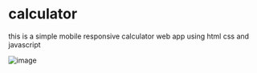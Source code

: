 # calculator
this is a simple mobile responsive calculator web app using html css and javascript 

![image](https://user-images.githubusercontent.com/100835323/209567630-c5934de0-cd88-4cfa-8c91-ccd1b7953240.png)
